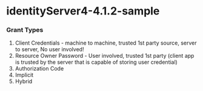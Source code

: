 # identityServer4-4.1.2-sample

### Grant Types
1. Client Credentials - machine to machine, trusted 1st party source, server to server, No user involved!
2. Resource Owner Password - User involved, trusted 1st party (client app is trusted by the server that is capable of storing user credential)
3. Authorization Code
4. Implicit
5. Hybrid
